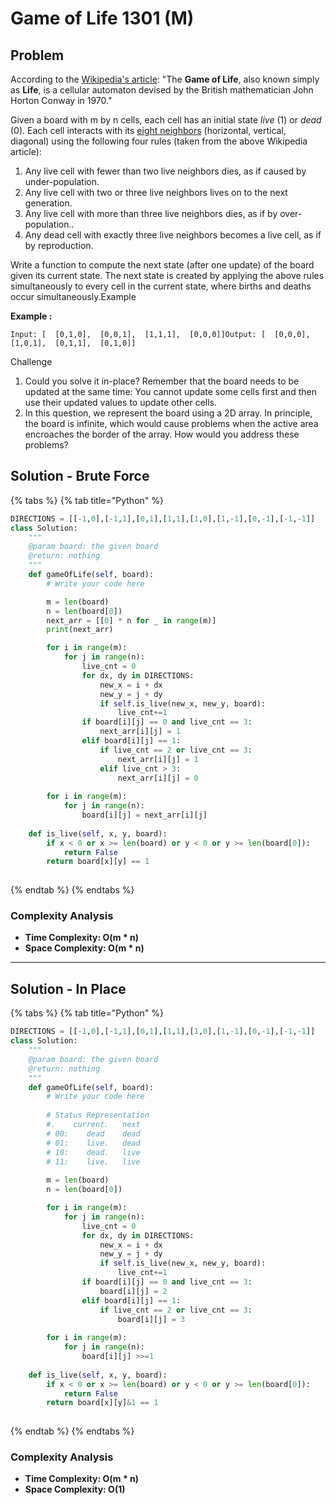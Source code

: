 # Game of Life 1301 (M)

## Problem

According to the [Wikipedia's article](https://en.wikipedia.org/wiki/Conway's\_Game\_of\_Life): "The **Game of Life**, also known simply as **Life**, is a cellular automaton devised by the British mathematician John Horton Conway in 1970."

Given a board with m by n cells, each cell has an initial state _live_ (1) or _dead_ (0). Each cell interacts with its [eight neighbors](https://en.wikipedia.org/wiki/Moore\_neighborhood) (horizontal, vertical, diagonal) using the following four rules (taken from the above Wikipedia article):

1. Any live cell with fewer than two live neighbors dies, as if caused by under-population.
2. Any live cell with two or three live neighbors lives on to the next generation.
3. Any live cell with more than three live neighbors dies, as if by over-population..
4. Any dead cell with exactly three live neighbors becomes a live cell, as if by reproduction.

Write a function to compute the next state (after one update) of the board given its current state. The next state is created by applying the above rules simultaneously to every cell in the current state, where births and deaths occur simultaneously.Example

**Example :**

```
Input: [  [0,1,0],  [0,0,1],  [1,1,1],  [0,0,0]]Output: [  [0,0,0],  [1,0,1],  [0,1,1],  [0,1,0]]
```

Challenge

1. Could you solve it in-place? Remember that the board needs to be updated at the same time: You cannot update some cells first and then use their updated values to update other cells.
2. In this question, we represent the board using a 2D array. In principle, the board is infinite, which would cause problems when the active area encroaches the border of the array. How would you address these problems?

## Solution - Brute Force

{% tabs %}
{% tab title="Python" %}
```python
DIRECTIONS = [[-1,0],[-1,1],[0,1],[1,1],[1,0],[1,-1],[0,-1],[-1,-1]]
class Solution:
    """
    @param board: the given board
    @return: nothing
    """
    def gameOfLife(self, board):
        # Write your code here

        m = len(board)
        n = len(board[0])
        next_arr = [[0] * n for _ in range(m)]
        print(next_arr)

        for i in range(m):
            for j in range(n):
                live_cnt = 0
                for dx, dy in DIRECTIONS:
                    new_x = i + dx
                    new_y = j + dy
                    if self.is_live(new_x, new_y, board):
                        live_cnt+=1
                if board[i][j] == 0 and live_cnt == 3:
                    next_arr[i][j] = 1
                elif board[i][j] == 1:
                    if live_cnt == 2 or live_cnt == 3:
                        next_arr[i][j] = 1
                    elif live_cnt > 3:
                        next_arr[i][j] = 0
        
        for i in range(m):
            for j in range(n):
                board[i][j] = next_arr[i][j]
    
    def is_live(self, x, y, board):
        if x < 0 or x >= len(board) or y < 0 or y >= len(board[0]):
            return False
        return board[x][y] == 1
        
```
{% endtab %}
{% endtabs %}

### Complexity Analysis

* **Time Complexity: O(m \* n)**
* **Space Complexity: O(m \* n)**

****

## Solution - In Place

{% tabs %}
{% tab title="Python" %}
```python
DIRECTIONS = [[-1,0],[-1,1],[0,1],[1,1],[1,0],[1,-1],[0,-1],[-1,-1]]
class Solution:
    """
    @param board: the given board
    @return: nothing
    """
    def gameOfLife(self, board):
        # Write your code here
        
        # Status Representation
        #.    current.   next
        # 00:    dead    dead
        # 01:    live.   dead
        # 10:    dead.   live
        # 11:    live.   live
        
        m = len(board)
        n = len(board[0])

        for i in range(m):
            for j in range(n):
                live_cnt = 0
                for dx, dy in DIRECTIONS:
                    new_x = i + dx
                    new_y = j + dy
                    if self.is_live(new_x, new_y, board):
                        live_cnt+=1
                if board[i][j] == 0 and live_cnt == 3:
                    board[i][j] = 2
                elif board[i][j] == 1:
                    if live_cnt == 2 or live_cnt == 3:
                        board[i][j] = 3
        
        for i in range(m):
            for j in range(n):
                board[i][j] >>=1
    
    def is_live(self, x, y, board):
        if x < 0 or x >= len(board) or y < 0 or y >= len(board[0]):
            return False
        return board[x][y]&1 == 1
        
```
{% endtab %}
{% endtabs %}

### Complexity Analysis

* **Time Complexity: O(m \* n)**
* **Space Complexity: O(1)**
